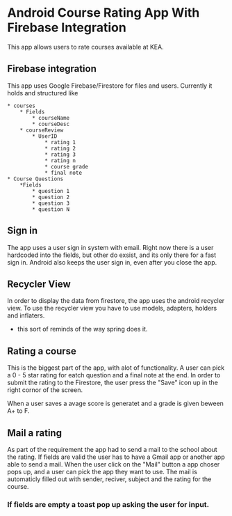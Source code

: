 # Android Course Rating App With Firebase Integration
This app allows users to rate courses available at KEA.


## Firebase integration
This app uses Google Firebase/Firestore for files and users.
Currently it holds and structured like

	* courses
		* Fields
			* courseName
			* courseDesc
		* courseReview
			* UserID
				* rating 1
				* rating 2
				* rating 3
				* rating n
				* course grade
				* final note
	* Course Questions
		*Fields
			* question 1
			* question 2
			* question 3
			* question N

## Sign in
The app uses a user sign in system with email. Right now there is a user hardcoded into the fields, but other do exsist, and its only there for a fast sign in. Android also keeps the user sign in, even after you close the app.

## Recycler View
In order to display the data from firestore, the app uses the android recycler view.
To use the recycler view you have to use models, adapters, holders and inflaters.
 - this sort of reminds of the way spring does it.

## Rating a course
This is the biggest part of the app, with alot of functionality.
A user can pick a 0 - 5 star rating for eatch question and a final note at the end.
In order to submit the rating to the Firestore, the user press the "Save" icon up in the right cornor of the screen.

When a user saves a avage score is generatet and a grade is given beween A+ to F.

## Mail a rating
As part of the requirement the app had to send a mail to the school about the rating. If fields are valid the user has to have a Gmail app or another app able to send a mail. When the user click on the "Mail" button a app choser pops up, and a user can pick the app they want to use. The mail is automaticly filled out with sender, reciver, subject and the rating for the course.
### If fields are empty a toast pop up asking the user for input.



